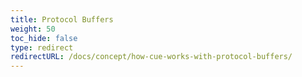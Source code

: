 ```yaml
---
title: Protocol Buffers
weight: 50
toc_hide: false
type: redirect
redirectURL: /docs/concept/how-cue-works-with-protocol-buffers/
---
```

